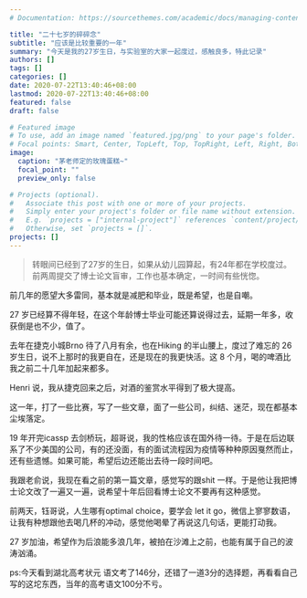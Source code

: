 ```yaml
---
# Documentation: https://sourcethemes.com/academic/docs/managing-content/

title: "二十七岁的碎碎念"
subtitle: "应该是比较重要的一年"
summary: "今天是我的27岁生日，与实验室的大家一起度过，感触良多，特此记录"
authors: []
tags: []
categories: []
date: 2020-07-22T13:40:46+08:00
lastmod: 2020-07-22T13:40:46+08:00
featured: false
draft: false

# Featured image
# To use, add an image named `featured.jpg/png` to your page's folder.
# Focal points: Smart, Center, TopLeft, Top, TopRight, Left, Right, BottomLeft, Bottom, BottomRight.
image:
  caption: "茅老师定的玫瑰蛋糕~"
  focal_point: ""
  preview_only: false

# Projects (optional).
#   Associate this post with one or more of your projects.
#   Simply enter your project's folder or file name without extension.
#   E.g. `projects = ["internal-project"]` references `content/project/deep-learning/index.md`.
#   Otherwise, set `projects = []`.
projects: []
---
```


> 转眼间已经到了27岁的生日，如果从幼儿园算起，有24年都在学校度过。前两周提交了博士论文盲审，工作也基本确定，一时间有些恍惚。

前几年的愿望大多雷同，基本就是减肥和毕业，既是希望，也是自嘲。

27 岁已经算不得年轻，在这个年龄博士毕业可能还算说得过去，延期一年多，收获倒是也不少，值了。

去年在捷克小城Brno 待了八月有余，也在Hiking 的半山腰上，度过了难忘的 26 岁生日，说不上那时的我更自在，还是现在的我更快活。这 8 个月，喝的啤酒比我之前二十几年加起来都多。

Henri 说，我从捷克回来之后，对酒的鉴赏水平得到了极大提高。

这一年，打了一些比赛，写了一些文章，面了一些公司，纠结、迷茫，现在都基本尘埃落定。


19 年开完icassp 去剑桥玩，超哥说，我的性格应该在国外待一待。于是在后边联系了不少美国的公司，有的还没面，有的面试流程因为疫情等种种原因戛然而止，还有些遗憾。如果可能，希望后边还能出去待一段时间吧。


我跟老俞说，我现在看之前的第一篇文章，感觉写的跟shit 一样。于是他让我把博士论文改了一遍又一遍，说希望十年后回看博士论文不要再有这种感觉。


前两天，钰哥说，人生哪有optimal choice，要学会 let it go，微信上寥寥数语，让我有种想跟他去喝几杯的冲动，感觉他喝晕了再说这几句话，更能打动我。

27 岁加油，希望作为后浪能多浪几年，被拍在沙滩上之前，也能有属于自己的波涛汹涌。

ps:今天看到湖北高考状元 语文考了146分，还错了一道3分的选择题，再看看自己写的这坨东西，当年的高考语文100分不亏。





